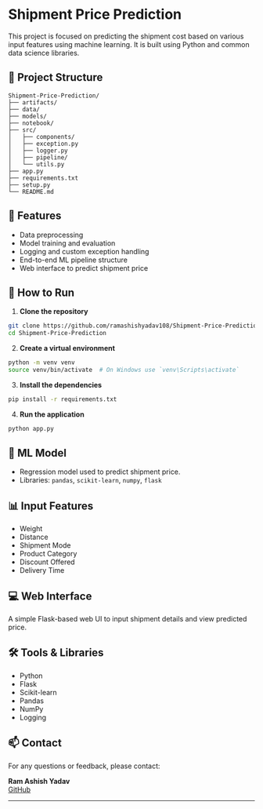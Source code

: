 # Shipment Price Prediction

This project is focused on predicting the shipment cost based on various input features using machine learning. It is built using Python and common data science libraries.

## 📂 Project Structure

```
Shipment-Price-Prediction/
├── artifacts/
├── data/
├── models/
├── notebook/
├── src/
│   ├── components/
│   ├── exception.py
│   ├── logger.py
│   ├── pipeline/
│   └── utils.py
├── app.py
├── requirements.txt
├── setup.py
└── README.md
```

## 📌 Features

- Data preprocessing
- Model training and evaluation
- Logging and custom exception handling
- End-to-end ML pipeline structure
- Web interface to predict shipment price

## 🚀 How to Run

1. **Clone the repository**

```bash
git clone https://github.com/ramashishyadav108/Shipment-Price-Prediction.git
cd Shipment-Price-Prediction
```

2. **Create a virtual environment**

```bash
python -m venv venv
source venv/bin/activate  # On Windows use `venv\Scripts\activate`
```

3. **Install the dependencies**

```bash
pip install -r requirements.txt
```

4. **Run the application**

```bash
python app.py
```

## 🧠 ML Model

- Regression model used to predict shipment price.
- Libraries: `pandas`, `scikit-learn`, `numpy`, `flask`

## 📊 Input Features

- Weight
- Distance
- Shipment Mode
- Product Category
- Discount Offered
- Delivery Time

## 💻 Web Interface

A simple Flask-based web UI to input shipment details and view predicted price.

## 🛠️ Tools & Libraries

- Python
- Flask
- Scikit-learn
- Pandas
- NumPy
- Logging

## 📫 Contact

For any questions or feedback, please contact:

**Ram Ashish Yadav**  
[GitHub](https://github.com/ramashishyadav108)

---

